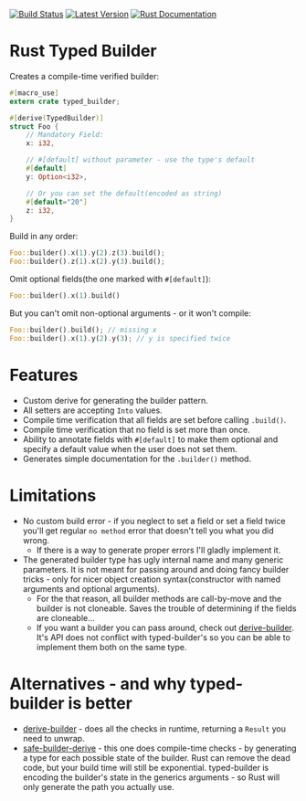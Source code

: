 [![Build Status](https://api.travis-ci.org/idanarye/rust-typed-builder.svg?branch=master)](https://travis-ci.org/idanarye/rust-typed-builder)
[![Latest Version](https://img.shields.io/crates/v/typed-builder.svg)](https://crates.io/crates/typed-builder)
[![Rust Documentation](https://img.shields.io/badge/api-rustdoc-blue.svg)](https://idanarye.github.io/rust-typed-builder/)

# Rust Typed Builder

Creates a compile-time verified builder:

```rust
#[macro_use]
extern crate typed_builder;

#[derive(TypedBuilder)]
struct Foo {
    // Mandatory Field:
    x: i32,

    // #[default] without parameter - use the type's default
    #[default]
    y: Option<i32>,

    // Or you can set the default(encoded as string)
    #[default="20"]
    z: i32,
}
```

Build in any order:
```rust
Foo::builder().x(1).y(2).z(3).build();
Foo::builder().z(1).x(2).y(3).build();
```

Omit optional fields(the one marked with `#[default]`):
```rust
Foo::builder().x(1).build()
```

But you can't omit non-optional arguments - or it won't compile:
```rust
Foo::builder().build(); // missing x
Foo::builder().x(1).y(2).y(3); // y is specified twice
```

# Features

* Custom derive for generating the builder pattern.
* All setters are accepting `Into` values.
* Compile time verification that all fields are set before calling `.build()`.
* Compile time verification that no field is set more than once.
* Ability to annotate fields with `#[default]` to make them optional and specify a default value when the user does not set them.
* Generates simple documentation for the `.builder()` method.

# Limitations

* No custom build error - if you neglect to set a field or set a field twice you'll get regular `no method` error that doesn't tell you what you did wrong.
    * If there is a way to generate proper errors I'll gladly implement it.
* The generated builder type has ugly internal name and many generic parameters. It is not meant for passing around and doing fancy builder tricks - only for nicer object creation syntax(constructor with named arguments and optional arguments).
    * For the that reason, all builder methods are call-by-move and the builder is not cloneable. Saves the trouble of determining if the fields are cloneable...
    * If you want a builder you can pass around, check out [derive-builder](https://crates.io/crates/derive_builder). It's API does not conflict with typed-builder's so you can be able to implement them both on the same type.

# Alternatives - and why typed-builder is better

* [derive-builder](https://crates.io/crates/derive_builder) - does all the checks in runtime, returning a `Result` you need to unwrap.
* [safe-builder-derive](https://crates.io/crates/safe-builder-derive) - this one does compile-time checks - by generating a type for each possible state of the builder. Rust can remove the dead code, but your build time will still be exponential. typed-builder is encoding the builder's state in the generics arguments - so Rust will only generate the path you actually use.
